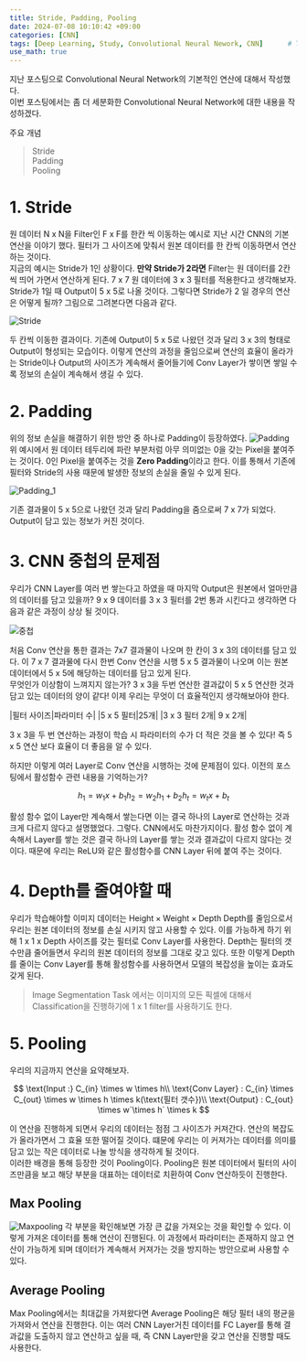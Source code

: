 ```yaml
---
title: Stride, Padding, Pooling
date: 2024-07-08 10:10:42 +09:00
categories: [CNN]
tags: [Deep Learning, Study, Convolutional Neural Nework, CNN]		# TAG는 반드시 소문자로 이루어져야함!
use_math: true
---
```


지난 포스팅으로 Convolutional Neural Network의 기본적인 연산에 대해서 작성했다.     
이번 포스팅에서는 좀 더 세분화한 Convolutional Neural Network에 대한 내용을 작성하겠다.

<p aling = center>주요 개념</p>

> Stride    
> Padding    
> Pooling    


# 1. Stride
원 데이터 N x N을 Filter인 F x F를 한칸 씩 이동하는 예시로 지난 시간 CNN의 기본 연산을 이야기 했다. 필터가 그 사이즈에 맞춰서 원본 데이터를 한 칸씩 이동하면서 연산하는 것이다.    
지금의 예시는 Stride가 1인 상황이다. **만약 Stride가 2라면** Filter는 원 데이터를 2칸씩 띄어 가면서 연산하게 된다.
7 x 7 원 데이터에 3 x 3 필터를 적용한다고 생각해보자. Stride가 1일 때 Output이 5 x 5로 나올 것이다. 그렇다면 Stride가 2 일 경우의 연산은 어떻게 될까?
그림으로 그려본다면 다음과 같다.

![Stride](../assets/img/CNN/Stride.png)

두 칸씩 이동한 결과이다. 기존에 Output이 5 x 5로 나왔던 것과 달리 3 x 3의 형태로 Output이 형성되는 모습이다.
이렇게 연산의 과정을 줄임으로써 연산의 효율이 올라가는 Stride이나 Output의 사이즈가 계속해서 줄어들기에 Conv Layer가 쌓이면 쌓일 수록 정보의 손실이 계속해서 생길 수 있다.

# 2. Padding
위의 정보 손실을 해결하기 위한 방안 중 하나로 Padding이 등장하였다.
![Padding](../assets/img/CNN/padding.png)
위 예시에서 원 데이터 테두리에 파란 부분처럼 아무 의미없는 0을 갖는 Pixel을 붙여주는 것이다. 0인 Pixel을 붙여주는 것을 **Zero Padding**이라고 한다. 이를 통해서 기존에 필터와 Stride의 사용 때문에 발생한 정보의 손실을 줄일 수 있게 된다.

![Padding_1](../assets/img/CNN/zeropadding.png)

기존 결과물이 5 x 5으로 나왔던 것과 달리 Padding을 줌으로써 7 x 7가 되었다. Output이 담고 있는 정보가 커진 것이다.


# 3. CNN 중첩의 문제점
우리가 CNN Layer를 여러 번 쌓는다고 하였을 때 마지막 Output은 원본에서 얼마만큼의 데이터를 담고 있을까? 
9 x 9 데이터를 3 x 3 필터를 2번 통과 시킨다고 생각하면 다음과 같은 과정이 상상 될 것이다.

![중첩](../assets/img/CNN/중첩.png)

처음 Conv 연산을 통한 결과는 7x7 결과물이 나오며 한 칸이 3 x 3의 데이터를 담고 있다. 이  7 x 7 결과물에 다시 한번 Conv 연산을 시행 5 x 5 결과물이 나오며 이는 원본 데이터에서 5 x 5에 해당하는 데이터를 담고 있게 된다.    
무엇인가 이상함이 느껴지지 않는가? 3 x 3을 두번 연산한 결과값이 5 x 5 연산한 것과 담고 있는 데이터의 양이 같다! 이제 우리는 무엇이 더 효율적인지 생각해보아야 한다.

|필터 사이즈|파라미터 수|
|5 x 5 필터|25개|
|3 x 3 필터 2개| 9 x 2개|

3 x 3을 두 번 연산하는 과정이 학습 시 파라미터의 수가 더 적은 것을 볼 수 있다! 즉 5 x 5 연산 보다 효율이 더 좋음을 알 수 있다.

하지만 이렇게 여러 Layer로 Conv 연산을 시행하는 것에 문제점이 있다. 이전의 포스팅에서 활성함수 관련 내용을 기억하는가?

$$
h_1 = w_1x + b_1
h_2 = w_2h_1 + b_2
h_t = w_tx + b_t
$$

활성 함수 없이 Layer만 계속해서 쌓는다면 이는 결국 하나의 Layer로 연산하는 것과 크게 다르지 않다고 설명했었다. 그렇다. CNN에서도 마찬가지이다. 활성 함수 없이 계속해서 Layer를 쌓는 것은 결국 하나의 Layer를 쌓는 것과 결과값이 다르지 않다는 것이다. 때문에 우리는 ReLU와 같은 활성함수를 CNN Layer 뒤에 붙여 주는 것이다.

# 4. Depth를 줄여야할 때
우리가 학습해야할 이미지 데이터는 $\text{Height} \times \text{Weight} \times \text{Depth}$ Depth를 줄임으로서 우리는 원본 데이터의 정보를 손실 시키지 않고 사용할 수 있다. 이를 가능하게 하기 위해 1 x 1 x $\text{Depth}$ 사이즈를 갖는 필터로 Conv Layer를 사용한다. Depth는 필터의 갯수만큼 줄어들면서 우리의 원본 데이터의 정보를 그대로 갖고 있다. 또한 이렇게 Depth를 줄이는 Conv Layer를 통해 활성함수를 사용하면서 모델의 복잡성을 높이는 효과도 갖게 된다.    
> Image Segmentation Task 에서는 이미지의 모든 픽셀에 대해서 Classification을 진행하기에 1 x 1 filter를 사용하기도 한다.

# 5. Pooling
우리의 지금까지 연산을 요약해보자.

$$
\text{Input :} C_{in} \times w \times h\\
\text{Conv Layer} : C_{in} \times C_{out} \times w \times h \times k(\text{필터 갯수})\\
\text{Output} : C_{out} \times w`\times h` \times k
$$

이 연산을 진행하게 되면서 우리의 데이터는 점점 그 사이즈가 커져간다. 연산의 복잡도가 올라가면서 그 효율 또한 떨어질 것이다. 떄문에 우리는 이 커져가는 데이터를 의미를 담고 있는 작은 데이터로 나눌 방식을 생각하게 될 것이다.    
이러한 배경을 통해 등장한 것이 Pooling이다. Pooling은 원본 데이터에서 필터의 사이즈만큼을 보고 해당 부분을 대표하는 데이터로 치환하여 Conv 연산하듯이 진행한다.

## Max Pooling
![Maxpooling](../assets/img/CNN/MaxPooling.png)
각 부분을 확인해보면 가장 큰 값을 가져오는 것을 확인할 수 있다. 이렇게 가져온 데이터를 통해 연산이 진행된다. 이 과정에서 파라미터는 존재하지 않고 연산이 가능하게 되며 데이터가 계속해서 커져가는 것을 방지하는 방안으로써 사용할 수 있다.

## Average Pooling
Max Pooling에서는 최대값을 가져왔다면 Average Pooling은 해당 필터 내의 평균을 가져와서 연산을 진행한다. 이는 여러 CNN Layer거친 데이터를 FC Layer를 통해 결과값을 도출하지 않고 연산하고 싶을 때, 즉 CNN Layer만을 갖고 연산을 진행할 때도 사용한다.